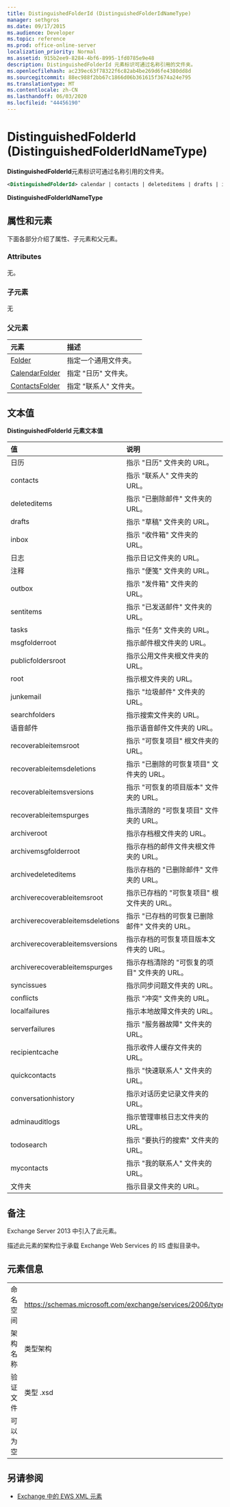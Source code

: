 ```yaml
---
title: DistinguishedFolderId (DistinguishedFolderIdNameType)
manager: sethgros
ms.date: 09/17/2015
ms.audience: Developer
ms.topic: reference
ms.prod: office-online-server
localization_priority: Normal
ms.assetid: 915b2ee9-8284-4bf6-8995-1fd0785e9e48
description: DistinguishedFolderId 元素标识可通过名称引用的文件夹。
ms.openlocfilehash: ac239ec63f78322f6c82ab4be269d6fe4380dd8d
ms.sourcegitcommit: 88ec988f2bb67c1866d06b361615f3674a24e795
ms.translationtype: MT
ms.contentlocale: zh-CN
ms.lasthandoff: 06/03/2020
ms.locfileid: "44456190"
---
```

# <a name="distinguishedfolderid-distinguishedfolderidnametype"></a>DistinguishedFolderId (DistinguishedFolderIdNameType)

**DistinguishedFolderId**元素标识可通过名称引用的文件夹。 
  
```XML
<DistinguishedFolderId> calendar | contacts | deleteditems | drafts | inbox | journal | notes | outbox | sentitems | tasks | msgfolderroot | publicfoldersroot | root | junkemail | searchfolders | voicemail | recoverableitemsroot | recoverableitemsdeletions | recoverableitemsversions | recoverableitemspurges | archiveroot | archivemsgfolderroot | archivedeleteditems | archiverecoverableitemsroot | archiverecoverableitemsdeletions | archiverecoverableitemsversions | archiverecoverableitemspurges | syncissues | conflicts | localfailures | serverfailures | recipientcache | quickcontacts | conversationhistory | adminauditlogs | todosearch | mycontacts | directory | imcontactlist | peopleconnect</DistinguishedFolderId>
```

 **DistinguishedFolderIdNameType**
## <a name="attributes-and-elements"></a>属性和元素

下面各部分介绍了属性、子元素和父元素。
  
### <a name="attributes"></a>Attributes

无。
  
### <a name="child-elements"></a>子元素

无
  
### <a name="parent-elements"></a>父元素

|**元素**|**描述**|
|:-----|:-----|
|[Folder](folder.md) <br/> |指定一个通用文件夹。  <br/> |
|[CalendarFolder](calendarfolder.md) <br/> |指定 "日历" 文件夹。  <br/> |
|[ContactsFolder](contactsfolder.md) <br/> |指定 "联系人" 文件夹。  <br/> |
   
## <a name="text-value"></a>文本值

**DistinguishedFolderId 元素文本值**

|**值**|**说明**|
|:-----|:-----|
|日历  <br/> |指示 "日历" 文件夹的 URL。  <br/> |
|contacts  <br/> |指示 "联系人" 文件夹的 URL。  <br/> |
|deleteditems  <br/> |指示 "已删除邮件" 文件夹的 URL。  <br/> |
|drafts  <br/> |指示 "草稿" 文件夹的 URL。  <br/> |
|inbox  <br/> |指示 "收件箱" 文件夹的 URL。  <br/> |
|日志  <br/> |指示日记文件夹的 URL。  <br/> |
|注释  <br/> |指示 "便笺" 文件夹的 URL。  <br/> |
|outbox  <br/> |指示 "发件箱" 文件夹的 URL。  <br/> |
|sentitems  <br/> |指示 "已发送邮件" 文件夹的 URL。  <br/> |
|tasks  <br/> |指示 "任务" 文件夹的 URL。  <br/> |
|msgfolderroot  <br/> |指示邮件根文件夹的 URL。  <br/> |
|publicfoldersroot  <br/> |指示公用文件夹根文件夹的 URL。  <br/> |
|root  <br/> |指示根文件夹的 URL。  <br/> |
|junkemail  <br/> |指示 "垃圾邮件" 文件夹的 URL。  <br/> |
|searchfolders  <br/> |指示搜索文件夹的 URL。  <br/> |
|语音邮件  <br/> |指示语音邮件文件夹的 URL。  <br/> |
|recoverableitemsroot  <br/> |指示 "可恢复项目" 根文件夹的 URL。  <br/> |
|recoverableitemsdeletions  <br/> |指示 "已删除的可恢复项目" 文件夹的 URL。  <br/> |
|recoverableitemsversions  <br/> |指示 "可恢复的项目版本" 文件夹的 URL。  <br/> |
|recoverableitemspurges  <br/> |指示清除的 "可恢复项目" 文件夹的 URL。  <br/> |
|archiveroot  <br/> |指示存档根文件夹的 URL。  <br/> |
|archivemsgfolderroot  <br/> |指示存档的邮件文件夹根文件夹的 URL。  <br/> |
|archivedeleteditems  <br/> |指示存档的 "已删除邮件" 文件夹的 URL。  <br/> |
|archiverecoverableitemsroot  <br/> |指示已存档的 "可恢复项目" 根文件夹的 URL。  <br/> |
|archiverecoverableitemsdeletions  <br/> |指示 "已存档的可恢复已删除邮件" 文件夹的 URL。  <br/> |
|archiverecoverableitemsversions  <br/> |指示存档的可恢复项目版本文件夹的 URL。  <br/> |
|archiverecoverableitemspurges  <br/> |指示存档清除的 "可恢复的项目" 文件夹的 URL。  <br/> |
|syncissues  <br/> |指示同步问题文件夹的 URL。  <br/> |
|conflicts  <br/> |指示 "冲突" 文件夹的 URL。  <br/> |
|localfailures  <br/> |指示本地故障文件夹的 URL。  <br/> |
|serverfailures  <br/> |指示 "服务器故障" 文件夹的 URL。  <br/> |
|recipientcache  <br/> |指示收件人缓存文件夹的 URL。  <br/> |
|quickcontacts  <br/> |指示 "快速联系人" 文件夹的 URL。  <br/> |
|conversationhistory  <br/> |指示对话历史记录文件夹的 URL。  <br/> |
|adminauditlogs  <br/> |指示管理审核日志文件夹的 URL。  <br/> |
|todosearch  <br/> |指示 "要执行的搜索" 文件夹的 URL。  <br/> |
|mycontacts  <br/> |指示 "我的联系人" 文件夹的 URL。  <br/> |
|文件夹  <br/> |指示目录文件夹的 URL。  <br/> |
   
## <a name="remarks"></a>备注

Exchange Server 2013 中引入了此元素。
  
描述此元素的架构位于承载 Exchange Web Services 的 IIS 虚拟目录中。
  
## <a name="element-information"></a>元素信息

|||
|:-----|:-----|
|命名空间  <br/> |https://schemas.microsoft.com/exchange/services/2006/types  <br/> |
|架构名称  <br/> |类型架构  <br/> |
|验证文件  <br/> |类型 .xsd  <br/> |
|可以为空  <br/> ||
   
## <a name="see-also"></a>另请参阅

- [Exchange 中的 EWS XML 元素](ews-xml-elements-in-exchange.md)

